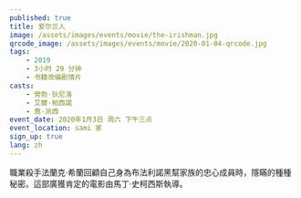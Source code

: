 ```yaml
---
published: true
title: 爱尔兰人
image: /assets/images/events/movie/the-irishman.jpg
qrcode_image: /assets/images/events/movie/2020-01-04-qrcode.jpg
tags: 
    - 2019
    - 3小时 29 分钟
    - 书籍改编剧情片
casts: 
    - 勞勃·狄尼洛
    - 艾爾·帕西諾
    - 喬·派西
event_date: 2020年1月3日 周六 下午三点
event_location: sami 家
sign_up: true
lang: zh
---
```


職業殺手法蘭克·希蘭回顧自己身為布法利諾黑幫家族的忠心成員時，隱瞞的種種秘密。這部廣獲肯定的電影由馬丁·史柯西斯執導。